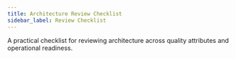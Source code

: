 ```yaml
---
title: Architecture Review Checklist
sidebar_label: Review Checklist
---
```


A practical checklist for reviewing architecture across quality attributes and operational readiness.
